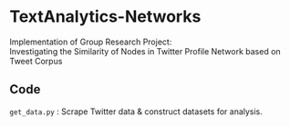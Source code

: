 # TextAnalytics-Networks
Implementation of Group Research Project: <br>
Investigating the Similarity of Nodes in Twitter Profile Network
based on Tweet Corpus

## Code
```get_data.py``` : Scrape Twitter data & construct datasets for analysis.
